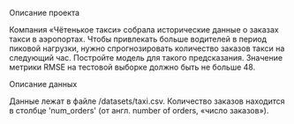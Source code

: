 Описание проекта

Компания «Чётенькое такси» собрала исторические данные о заказах такси в аэропортах. Чтобы привлекать больше водителей в период пиковой нагрузки, нужно спрогнозировать количество заказов такси на следующий час. Постройте модель для такого предсказания.
Значение метрики RMSE на тестовой выборке должно быть не больше 48.

Описание данных

Данные лежат в файле /datasets/taxi.csv. 
Количество заказов находится в столбце 'num_orders' (от англ. number of orders, «число заказов»).

